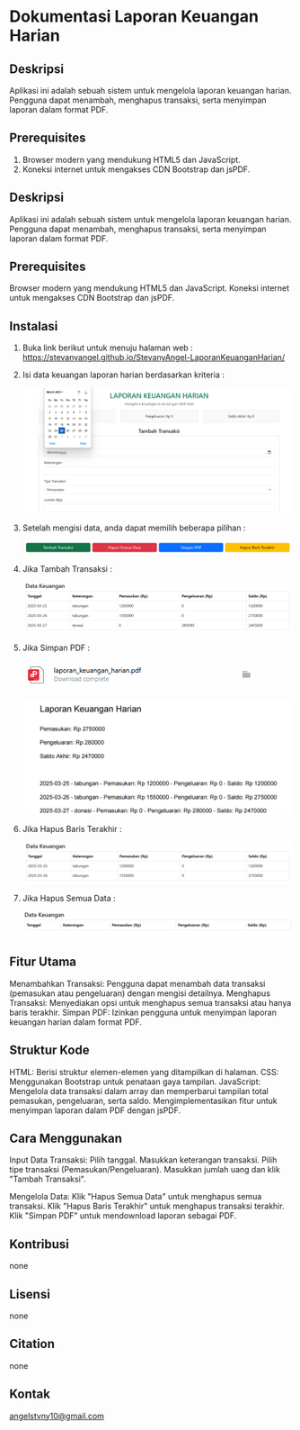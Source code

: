 # Dokumentasi Laporan Keuangan Harian

## Deskripsi

Aplikasi ini adalah sebuah sistem untuk mengelola laporan keuangan harian. Pengguna dapat menambah, menghapus transaksi, serta menyimpan laporan dalam format PDF.

## Prerequisites

1. Browser modern yang mendukung HTML5 dan JavaScript.
2. Koneksi internet untuk mengakses CDN Bootstrap dan jsPDF.

## Deskripsi

Aplikasi ini adalah sebuah sistem untuk mengelola laporan keuangan harian. Pengguna dapat menambah, menghapus transaksi, serta menyimpan laporan dalam format PDF.

## Prerequisites

Browser modern yang mendukung HTML5 dan JavaScript.
Koneksi internet untuk mengakses CDN Bootstrap dan jsPDF.

## Instalasi

1. Buka link berikut untuk menuju halaman web : https://stevanyangel.github.io/StevanyAngel-LaporanKeuanganHarian/
2. Isi data keuangan laporan harian berdasarkan kriteria :

   ![alt text](https://github.com/StevanyAngel/StevanyAngel-LaporanKeuanganHarian/blob/main/image/1.png?raw=true)

3. Setelah mengisi data, anda dapat memilih beberapa pilihan :

   ![alt text](https://github.com/StevanyAngel/StevanyAngel-LaporanKeuanganHarian/blob/main/image/2.png?raw=true)

4. Jika Tambah Transaksi :

   ![alt text](https://github.com/StevanyAngel/StevanyAngel-LaporanKeuanganHarian/blob/main/image/3.png?raw=true)

5. Jika Simpan PDF :

   ![alt text](https://github.com/StevanyAngel/StevanyAngel-LaporanKeuanganHarian/blob/main/image/4.png?raw=true)

   ![alt text](https://github.com/StevanyAngel/StevanyAngel-LaporanKeuanganHarian/blob/main/image/5.png?raw=true)

6. Jika Hapus Baris Terakhir :

   ![alt text](https://github.com/StevanyAngel/StevanyAngel-LaporanKeuanganHarian/blob/main/image/6.png?raw=true)

7. Jika Hapus Semua Data :

   ![alt text](https://github.com/StevanyAngel/StevanyAngel-LaporanKeuanganHarian/blob/main/image/7.png?raw=true)

## Fitur Utama

Menambahkan Transaksi: Pengguna dapat menambah data transaksi (pemasukan atau pengeluaran) dengan mengisi detailnya.
Menghapus Transaksi: Menyediakan opsi untuk menghapus semua transaksi atau hanya baris terakhir.
Simpan PDF: Izinkan pengguna untuk menyimpan laporan keuangan harian dalam format PDF.

## Struktur Kode

HTML: Berisi struktur elemen-elemen yang ditampilkan di halaman.
CSS: Menggunakan Bootstrap untuk penataan gaya tampilan.
JavaScript:
Mengelola data transaksi dalam array dan memperbarui tampilan total pemasukan, pengeluaran, serta saldo.
Mengimplementasikan fitur untuk menyimpan laporan dalam PDF dengan jsPDF.

## Cara Menggunakan

Input Data Transaksi:
Pilih tanggal.
Masukkan keterangan transaksi.
Pilih tipe transaksi (Pemasukan/Pengeluaran).
Masukkan jumlah uang dan klik "Tambah Transaksi".

Mengelola Data:
Klik "Hapus Semua Data" untuk menghapus semua transaksi.
Klik "Hapus Baris Terakhir" untuk menghapus transaksi terakhir.
Klik "Simpan PDF" untuk mendownload laporan sebagai PDF.

## Kontribusi

none

## Lisensi

none

## Citation

none

## Kontak

angelstvny10@gmail.com
